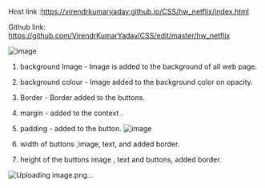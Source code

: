 Host link :https://virendrkumaryadav.github.io/CSS/hw_netflix/index.html

Github link: https://github.com/VirendrKumarYadav/CSS/edit/master/hw_netflix

![image](https://github.com/VirendrKumarYadav/CSS/assets/87600216/ac6c8859-2076-4f0a-baf1-f6f4ce9bffde)

1. background Image - Image is added to the background of all web page.
2. background colour - Image added to the background color on opacity.
3. Border - Border added to the buttons.
4. margin - added to the context .
5. padding - added to the button.
   ![image](https://github.com/VirendrKumarYadav/CSS/assets/87600216/99add299-eab5-4ff0-ae2a-c0f65b14dfbe)

6. width of buttons ,image, text, and added border.
7. height of the buttons image , text and buttons, added border.      
 
![Uploading image.png…]()
